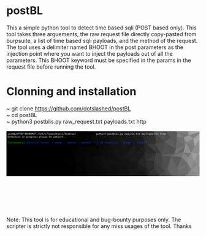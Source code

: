 # postBL
This a simple python tool to detect time based sqli (POST based only). This tool takes three arguements, the raw request file directly copy-pasted from burpsuite, a list of time based sqli payloads, and the method of the request. The tool uses a delimiter named BHOOT in the post parameters as the injection point where you want to inject the payloads out of all the parameters. This BHOOT keyword must be specified in the params in the request file before running the tool.
# Clonning and installation
~ git clone https://github.com/dotslashed/postBL \
~ cd postBL \
~ python3 postblis.py raw_request.txt payloads.txt http \
\
![alt text](https://github.com/dotslashed/postBL/raw/main/postblisi.PNG)
\
\
\
\
\
\
\
Note: This tool is for educational and bug-bounty purposes only. The scripter is strictly not responsible for any miss usages of the tool. Thanks
